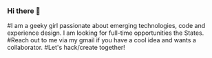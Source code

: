 ### Hi there 👋

#I am a geeky girl passionate about emerging technologies, code and experience design. I am looking for full-time opportunities the States.
#Reach out to me via my gmail if you have a cool idea and wants a collaborator.
#Let's hack/create together!


<!--
**tansyl/tansyl** is a ✨ _special_ ✨ repository because its `README.md` (this file) appears on your GitHub profile.

Here are some ideas to get you started:

- 🔭 I’m currently working on ...
- 🌱 I’m currently learning ...
- 👯 I’m looking to collaborate on ...
- 🤔 I’m looking for help with ...
- 💬 Ask me about ...
- 📫 How to reach me: ...
- 😄 Pronouns: she/her/hers
- ⚡ Fun fact: ...
-->
